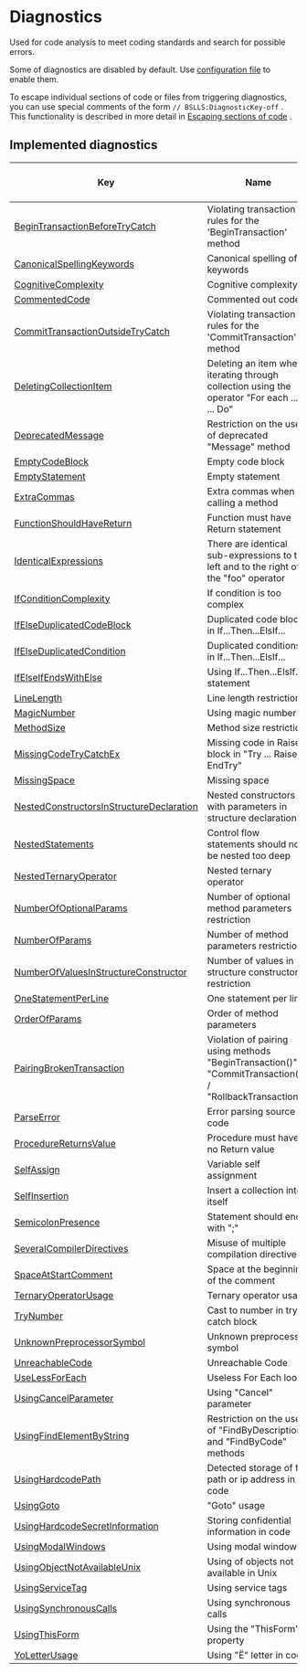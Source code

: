 # Diagnostics

Used for code analysis to meet coding standards and search for possible errors.

Some of diagnostics are disabled by default. Use <a href="#configuration">configuration file</a> to enable them.

To escape individual sections of code or files from triggering diagnostics, you can use special comments of the form `// BSLLS:DiagnosticKey-off` . This functionality is described in more detail in [Escaping sections of code](../features/DiagnosticIgnorance.md) .

## Implemented diagnostics

Key | Name | Enabled by default
--- | --- | ---
[BeginTransactionBeforeTryCatch](BeginTransactionBeforeTryCatch.md) | Violating transaction rules for the 'BeginTransaction' method | Yes
[CanonicalSpellingKeywords](CanonicalSpellingKeywords.md) | Canonical spelling of keywords | Yes
[CognitiveComplexity](CognitiveComplexity.md) | Cognitive complexity | Yes
[CommentedCode](CommentedCode.md) | Commented out code | Yes
[CommitTransactionOutsideTryCatch](CommitTransactionOutsideTryCatch.md) | Violating transaction rules for the 'CommitTransaction' method | Yes
[DeletingCollectionItem](DeletingCollectionItem.md) | Deleting an item when iterating through collection using the operator "For each ... In ... Do" | Yes
[DeprecatedMessage](DeprecatedMessage.md) | Restriction on the use of deprecated "Message" method | Yes
[EmptyCodeBlock](EmptyCodeBlock.md) | Empty code block | Yes
[EmptyStatement](EmptyStatement.md) | Empty statement | Yes
[ExtraCommas](ExtraCommas.md) | Extra commas when calling a method | Yes
[FunctionShouldHaveReturn](FunctionShouldHaveReturn.md) | Function must have Return statement | Yes
[IdenticalExpressions](IdenticalExpressions.md) | There are identical sub-expressions to the left and to the right of the "foo" operator | Yes
[IfConditionComplexity](IfConditionComplexity.md) | If condition is too complex | Yes
[IfElseDuplicatedCodeBlock](IfElseDuplicatedCodeBlock.md) | Duplicated code blocks in If...Then...ElsIf... | Yes
[IfElseDuplicatedCondition](IfElseDuplicatedCondition.md) | Duplicated conditions in If...Then...ElsIf... | Yes
[IfElseIfEndsWithElse](IfElseIfEndsWithElse.md) | Using If...Then...ElsIf... statement | Yes
[LineLength](LineLength.md) | Line length restriction | Yes
[MagicNumber](MagicNumber.md) | Using magic number | Yes
[MethodSize](MethodSize.md) | Method size restriction | Yes
[MissingCodeTryCatchEx](MissingCodeTryCatchEx.md) | Missing code in Raise block in "Try ... Raise ... EndTry" | Yes
[MissingSpace](MissingSpace.md) | Missing space | Yes
[NestedConstructorsInStructureDeclaration](NestedConstructorsInStructureDeclaration.md) | Nested constructors with parameters in structure declaration | Yes
[NestedStatements](NestedStatements.md) | Control flow statements should not be nested too deep | Yes
[NestedTernaryOperator](NestedTernaryOperator.md) | Nested ternary operator | Yes
[NumberOfOptionalParams](NumberOfOptionalParams.md) | Number of optional method parameters restriction | Yes
[NumberOfParams](NumberOfParams.md) | Number of method parameters restriction | Yes
[NumberOfValuesInStructureConstructor](NumberOfValuesInStructureConstructor.md) | Number of values in structure constructor restriction | Yes
[OneStatementPerLine](OneStatementPerLine.md) | One statement per line | Yes
[OrderOfParams](OrderOfParams.md) | Order of method parameters | Yes
[PairingBrokenTransaction](PairingBrokenTransaction.md) | Violation of pairing using methods "BeginTransaction()" & "CommitTransaction()" / "RollbackTransaction()" | Yes
[ParseError](ParseError.md) | Error parsing source code | Yes
[ProcedureReturnsValue](ProcedureReturnsValue.md) | Procedure must have no Return value | Yes
[SelfAssign](SelfAssign.md) | Variable self assignment | Yes
[SelfInsertion](SelfInsertion.md) | Insert a collection into itself | Yes
[SemicolonPresence](SemicolonPresence.md) | Statement should end with ";" | Yes
[SeveralCompilerDirectives](SeveralCompilerDirectives.md) | Misuse of multiple compilation directives | Yes
[SpaceAtStartComment](SpaceAtStartComment.md) | Space at the beginning of the comment | Yes
[TernaryOperatorUsage](TernaryOperatorUsage.md) | Ternary operator usage | No
[TryNumber](TryNumber.md) | Cast to number in try catch block | Yes
[UnknownPreprocessorSymbol](UnknownPreprocessorSymbol.md) | Unknown preprocessor symbol | Yes
[UnreachableCode](UnreachableCode.md) | Unreachable Code | Yes
[UseLessForEach](UseLessForEach.md) | Useless For Each loop | Yes
[UsingCancelParameter](UsingCancelParameter.md) | Using "Cancel" parameter | Yes
[UsingFindElementByString](UsingFindElementByString.md) | Restriction on the use of "FindByDescription" and "FindByCode" methods | Yes
[UsingHardcodePath](UsingHardcodePath.md) | Detected storage of file path or ip address in code | Yes
[UsingGoto](UsingGoto.md) | "Goto" usage | Yes
[UsingHardcodeSecretInformation](UsingHardcodeSecretInformation.md) | Storing confidential information in code | Yes
[UsingModalWindows](UsingModalWindows.md) | Using modal windows | No
[UsingObjectNotAvailableUnix](UsingObjectNotAvailableUnix.md) | Using of objects not available in Unix | Yes
[UsingServiceTag](UsingServiceTag.md) | Using service tags | Yes
[UsingSynchronousCalls](UsingSynchronousCalls.md) | Using synchronous calls | No
[UsingThisForm](UsingThisForm.md) | Using the "ThisForm" property | Yes
[YoLetterUsage](YoLetterUsage.md) | Using "Ё" letter in code | Yes